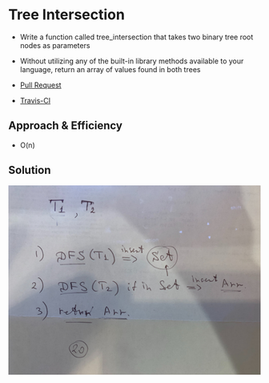 # Tree Intersection
* Write a function called tree_intersection that takes two binary tree root nodes as parameters
* Without utilizing any of the built-in library methods available to your language, return an array of values found in both trees


* [Pull Request](https://github.com/NadyaIlinskiy/data-structures-and-algorithms-2/pull/26)
* [Travis-CI](https://travis-ci.com/NadyaIlinskiy/data-structures-and-algorithms-2)


## Approach & Efficiency
* O(n) 

## Solution

![solution](/assets/tree_intersection.jpg)


